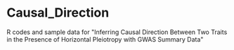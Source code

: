 # Causal_Direction
R codes and sample data for "Inferring Causal Direction Between Two Traits in the Presence of Horizontal Pleiotropy with GWAS Summary Data"
